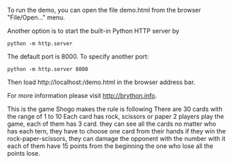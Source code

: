 To run the demo, you can open the file demo.html from the browser "File/Open..." menu.

Another option is to start the built-in Python HTTP server by

    python -m http.server

The default port is 8000. To specify another port:

    python -m http.server 8080

Then load http://localhost:<port>/demo.html in the browser address bar.

For more information please visit http://brython.info.






This is the game Shogo makes
the rule is following
There are 30 cards with the range of 1 to 10
Each card has rock, scissors or paper
2 players play the game, each of them has 3 card.
they can see all the cards no matter who has
each tern, they have to choose one card from their hands
if they win the rock-paper-scissors, they can damage the opponent with the number with it
each of them have 15 points from the beginning
the one who lose all the points lose.